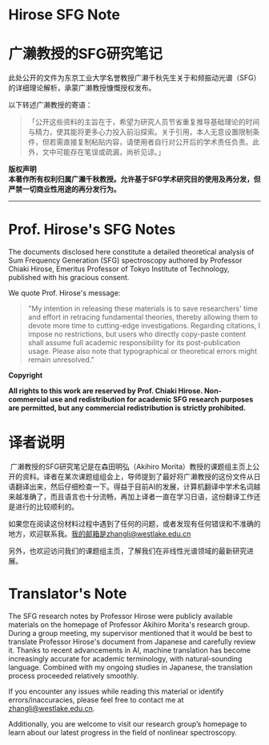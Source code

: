 # Hirose SFG Note



# 广濑教授的SFG研究笔记

此处公开的文件为东京工业大学名誉教授广濑千秋先生关于和频振动光谱（SFG）的详细理论解析，承蒙广濑教授慷慨授权发布。

以下转述广濑教授的寄语：

>「公开这些资料的主旨在于，希望为研究人员节省重复推导基础理论的时间与精力，使其能将更多心力投入前沿探索。关于引用，本人无意设置限制条件，但若需直接复制粘贴内容，请使用者自行对公开后的学术责任负责。此外，文中可能存在笔误或疏漏，尚祈见谅。」

**版权声明**  
**本著作所有权利归属广濑千秋教授。允许基于SFG学术研究目的使用及再分发，但严禁一切商业性用途的再分发行为。**



---

# Prof. Hirose's SFG Notes

The documents disclosed here constitute a detailed theoretical analysis of Sum Frequency Generation (SFG) spectroscopy authored by Professor Chiaki Hirose, Emeritus Professor of Tokyo Institute of Technology, published with his gracious consent.  

We quote Prof. Hirose's message:

>"My intention in releasing these materials is to save researchers' time and effort in retracing fundamental theories, thereby allowing them to devote more time to cutting-edge investigations. Regarding citations, I impose no restrictions, but users who directly copy-paste content shall assume full academic responsibility for its post-publication usage. Please also note that typographical or theoretical errors might remain unresolved."

**Copyright**

**All rights to this work are reserved by Prof. Chiaki Hirose. Non-commercial use and redistribution for academic SFG research purposes are permitted, but any commercial redistribution is strictly prohibited.**




# 译者说明

​	广濑教授的SFG研究笔记是在森田明弘（Akihiro Morita）教授的课题组主页上公开的资料。译者在某次课题组组会上，导师提到了最好将广濑教授的这份文件从日语翻译出来，然后仔细检查一下。得益于目前AI的发展，计算机翻译中学术名词越来越准确了，而且语言也十分流畅，再加上译者一直在学习日语，这份翻译工作还是进行的比较顺利的。

​	如果您在阅读这份材料过程中遇到了任何的问题，或者发现有任何错误和不准确的地方，欢迎联系我。我的邮箱是zhangli@westlake.edu.cn

​	另外，也欢迎访问我们的课题组主页，了解我们在非线性光谱领域的最新研究进展。



# Translator's Note

The SFG research notes by Professor Hirose were publicly available materials on the homepage of Professor Akihiro Morita's research group. During a group meeting, my supervisor mentioned that it would be best to translate Professor Hirose's document from Japanese and carefully review it. Thanks to recent advancements in AI, machine translation has become increasingly accurate for academic terminology, with natural-sounding language. Combined with my ongoing studies in Japanese, the translation process proceeded relatively smoothly.

If you encounter any issues while reading this material or identify errors/inaccuracies, please feel free to contact me at [zhangli@westlake.edu.cn](mailto:zhangli@westlake.edu.cn).

Additionally, you are welcome to visit our research group’s homepage to learn about our latest progress in the field of nonlinear spectroscopy.